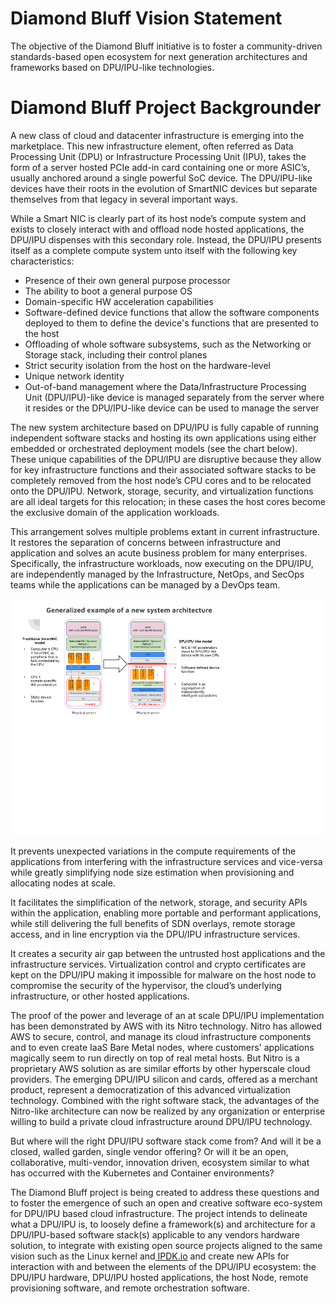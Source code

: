 
# **Diamond Bluff Vision Statement**

The objective of the Diamond Bluff initiative is to foster a community-driven standards-based open ecosystem for next generation architectures and frameworks based on DPU/IPU-like technologies.

# **Diamond Bluff Project Backgrounder**

A new class of cloud and datacenter infrastructure is emerging into the marketplace. This new infrastructure element, often referred as Data Processing Unit (DPU) or Infrastructure Processing Unit (IPU), takes the form of a server hosted PCIe add-in card containing one or more ASIC’s, usually anchored around a single powerful SoC device. The DPU/IPU-like devices have their roots in the evolution of SmartNIC devices but separate themselves from that legacy in several important ways.

 While a Smart NIC is clearly part of its host node’s compute system and exists to closely interact with and offload node hosted applications, the DPU/IPU dispenses with this secondary role. Instead, the DPU/IPU presents itself as a complete compute system unto itself with the following key characteristics:



* Presence of their own general purpose processor
* The ability to boot a general purpose OS
* Domain-specific HW acceleration capabilities
* Software-defined device functions that allow the software components deployed to them to define the device's functions that are presented to the host
* Offloading of whole software subsystems, such as the Networking or Storage stack, including their control planes
* Strict security isolation from the host on the hardware-level
* Unique network identity
* Out-of-band management where the Data/Infrastructure Processing Unit (DPU/IPU)-like device is managed separately from the server where it resides or the DPU/IPU-like device can be used to manage the server

The new system architecture based on DPU/IPU is fully capable of running independent software stacks and hosting its own applications using either embedded or orchestrated deployment models (see the chart below). These unique capabilities of the DPU/IPU are disruptive because they allow for key infrastructure functions and their associated software stacks to be completely removed from the host node’s CPU cores and to be relocated onto the DPU/IPU. Network, storage, security, and virtualization functions are all ideal targets for this relocation; in these cases the host cores become the exclusive domain of the application workloads.

This arrangement solves multiple problems extant in current infrastructure. It restores the separation of concerns between infrastructure and application and solves an acute business problem for many enterprises. Specifically, the infrastructure workloads, now executing on the DPU/IPU, are independently managed by the Infrastructure, NetOps, and SecOps teams while the applications can be managed by a DevOps team.

![Backgrounder Image](/Assets/Backgrounder.png)

It prevents unexpected variations in the compute requirements of the applications from interfering with the infrastructure services and vice-versa while greatly simplifying node size estimation when provisioning and allocating nodes at scale.

It facilitates the simplification of the network, storage, and security APIs within the application, enabling more portable and performant applications, while still delivering the full benefits of SDN overlays, remote storage access, and in line encryption via the DPU/IPU infrastructure services.

 It creates a security air gap between the untrusted host applications and the infrastructure services. Virtualization control and crypto certificates are kept on the DPU/IPU making it impossible for malware on the host node to compromise the security of the hypervisor, the cloud’s underlying infrastructure, or other hosted applications.

The proof of the power and leverage of an at scale DPU/IPU implementation has been demonstrated by AWS with its Nitro technology. Nitro has allowed AWS to secure, control, and manage its cloud infrastructure components and to even create IaaS Bare Metal nodes, where customers' applications magically seem to run directly on top of real metal hosts. But Nitro is a proprietary AWS solution as are similar efforts by other hyperscale cloud providers. The emerging DPU/IPU silicon and cards, offered as a merchant product, represent a democratization of this advanced virtualization technology. Combined with the right software stack, the advantages of the Nitro-like architecture can now be realized by any organization or enterprise willing to build a private cloud infrastructure around DPU/IPU technology.

But where will the right DPU/IPU software stack come from? And will it be a closed, walled garden, single vendor offering? Or will it be an open, collaborative, multi-vendor, innovation driven, ecosystem similar to what has occurred with the Kubernetes and Container environments?

The Diamond Bluff project is being created to address these questions and to foster the emergence of such an open and creative software eco-system for DPU/IPU based cloud infrastructure. The project intends to delineate what a DPU/IPU is, to loosely define a framework(s) and architecture for a DPU/IPU-based software stack(s) applicable to any vendors hardware solution, to integrate with existing open source projects aligned to the same vision such as the Linux kernel and[ IPDK.io](https://ipdk.io) and create new APIs for interaction with and between the elements of the DPU/IPU ecosystem: the DPU/IPU hardware, DPU/IPU hosted applications, the host Node, remote provisioning software, and remote orchestration software.
